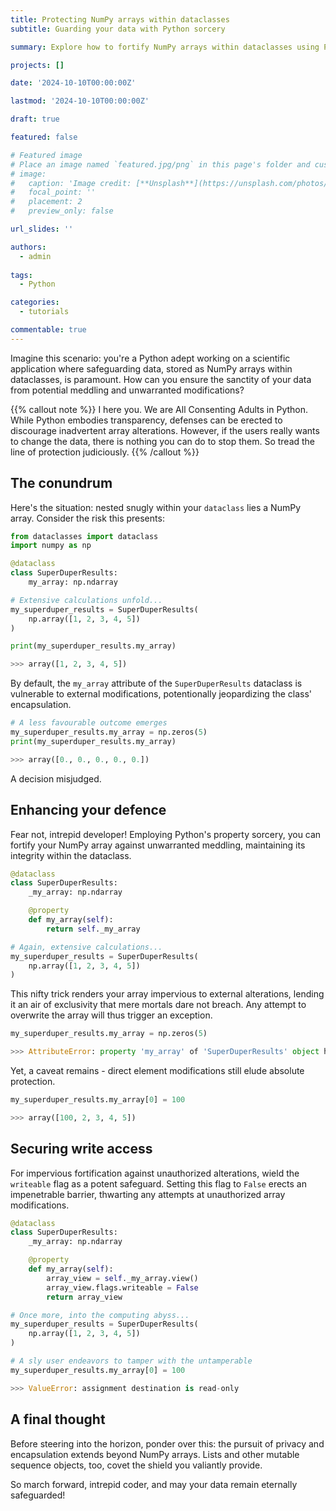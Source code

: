 ```yaml
---
title: Protecting NumPy arrays within dataclasses
subtitle: Guarding your data with Python sorcery

summary: Explore how to fortify NumPy arrays within dataclasses using Python's property sorcery to prevent unauthorized modifications and maintain data integrity

projects: []

date: '2024-10-10T00:00:00Z'

lastmod: '2024-10-10T00:00:00Z'

draft: true

featured: false

# Featured image
# Place an image named `featured.jpg/png` in this page's folder and customize its options here.
# image:
#   caption: 'Image credit: [**Unsplash**](https://unsplash.com/photos/CpkOjOcXdUY)'
#   focal_point: ''
#   placement: 2
#   preview_only: false

url_slides: ''

authors:
  - admin
  
tags:
  - Python

categories:
  - tutorials

commentable: true
---
```


Imagine this scenario: you're a Python adept working on a scientific application where safeguarding data, stored as NumPy arrays within dataclasses, is paramount.
How can you ensure the sanctity of your data from potential meddling and unwarranted modifications?

{{% callout note %}}
I here you. We are All Consenting Adults in Python. While Python embodies transparency, defenses can be erected to discourage inadvertent array alterations. However, if the users really wants to change the data, there is nothing you can do to stop them. So tread the line of protection judiciously.
{{% /callout %}}

## The conundrum

Here's the situation: nested snugly within your `dataclass` lies a NumPy array.
Consider the risk this presents:

```python
from dataclasses import dataclass
import numpy as np

@dataclass
class SuperDuperResults:
    my_array: np.ndarray

# Extensive calculations unfold...
my_superduper_results = SuperDuperResults(
    np.array([1, 2, 3, 4, 5])
)

print(my_superduper_results.my_array)

>>> array([1, 2, 3, 4, 5])
```

By default, the `my_array` attribute of the `SuperDuperResults` dataclass is vulnerable to external modifications, potentionally jeopardizing the class' encapsulation.

```python
# A less favourable outcome emerges
my_superduper_results.my_array = np.zeros(5)
print(my_superduper_results.my_array)

>>> array([0., 0., 0., 0., 0.])
```

A decision misjudged.

## Enhancing your defence

Fear not, intrepid developer! Employing Python's property sorcery, you can fortify your NumPy array against unwarranted meddling, maintaining its integrity within the dataclass.

```python
@dataclass
class SuperDuperResults:
    _my_array: np.ndarray

    @property
    def my_array(self):
        return self._my_array

# Again, extensive calculations...
my_superduper_results = SuperDuperResults(
    np.array([1, 2, 3, 4, 5])
)
```

This nifty trick renders your array impervious to external alterations, lending it an air of exclusivity that mere mortals dare not breach.
Any attempt to overwrite the array will thus trigger an exception.

```python
my_superduper_results.my_array = np.zeros(5)

>>> AttributeError: property 'my_array' of 'SuperDuperResults' object has no setter
```

Yet, a caveat remains - direct element modifications still elude absolute protection.

```python
my_superduper_results.my_array[0] = 100

>>> array([100, 2, 3, 4, 5])
```

## Securing write access

For impervious fortification against unauthorized alterations, wield the `writeable` flag as a potent safeguard. Setting this flag to `False` erects an impenetrable barrier, thwarting any attempts at unauthorized array modifications.

```python
@dataclass
class SuperDuperResults:
    _my_array: np.ndarray

    @property
    def my_array(self):
        array_view = self._my_array.view()
        array_view.flags.writeable = False
        return array_view

# Once more, into the computing abyss...
my_superduper_results = SuperDuperResults(
    np.array([1, 2, 3, 4, 5])
)

# A sly user endeavors to tamper with the untamperable
my_superduper_results.my_array[0] = 100

>>> ValueError: assignment destination is read-only
```

## A final thought

Before steering into the horizon, ponder over this: the pursuit of privacy and encapsulation extends beyond NumPy arrays. Lists and other mutable sequence objects, too, covet the shield you valiantly provide.

So march forward, intrepid coder, and may your data remain eternally safeguarded!
